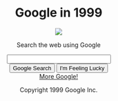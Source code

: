 <!DOCTYPE html>
<html>
  
  <center>
        <h1><strong>Google</strong> in 1999</h1>
        </center>
 
 <center><img src="https://live.staticflickr.com/7552/15033465944_bf6a82a3b8_n.jpg"></center>
  
  <center><p>Search the web using Google</p></center>
<center><input type="text" id="google" name="google" required
       minlength="4" maxlength="8" size="27"></center>

  
  
 <center> <button name="Google Search">Google Search</button>
  <button name="I'm Feeling Lucky">I'm Feeling Lucky</button>
  </center>
  
<center>  <a href="https://www.google.com/">More Google!</a></center>
  
 <center> <p>Copyright 1999 Google Inc.</p></center>
</html>
